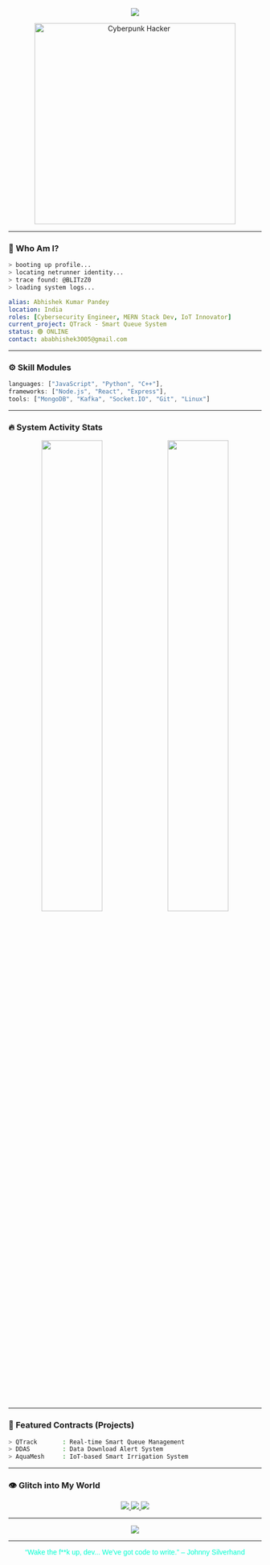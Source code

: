 
<!-- Cyberpunk 2077 Inspired GitHub Profile README -->

<!-- Header with futuristic animation -->
<p align="center">
  <img src="https://readme-typing-svg.herokuapp.com?font=Orbitron&size=30&duration=3000&color=00FFD1&center=true&vCenter=true&width=600&lines=Welcome+to+Night+City%2C+Runner...;I+am+Abhishek+Kumar+Pandey%2C+Cyber-Samurai+Dev;MERN+Stack%2C+IoT%2C+Cybersecurity+Engineer" />
</p>

<p align="center">
  <img src="https://i.imgur.com/f9G3k5O.gif" width="400px" alt="Cyberpunk Hacker">
</p>

---

### 🧠 Who Am I?

```bash
> booting up profile...
> locating netrunner identity...
> trace found: @BLITzZ0
> loading system logs...
```

```yaml
alias: Abhishek Kumar Pandey
location: India
roles: [Cybersecurity Engineer, MERN Stack Dev, IoT Innovator]
current_project: QTrack - Smart Queue System
status: 🟢 ONLINE
contact: ababhishek3005@gmail.com
```

---

### ⚙️ Skill Modules

```js
languages: ["JavaScript", "Python", "C++"],
frameworks: ["Node.js", "React", "Express"],
tools: ["MongoDB", "Kafka", "Socket.IO", "Git", "Linux"]
```

---

### 🔥 System Activity Stats

<p align="center">
  <img src="https://github-readme-stats.vercel.app/api?username=BLITzZ0&show_icons=true&theme=radical&bg_color=0D1117&title_color=00FFD1&icon_color=FF007F&text_color=F8F8F2" width="49%" />
  <img src="https://github-readme-streak-stats.herokuapp.com?user=BLITzZ0&theme=radical&hide_border=false&background=0D1117&currStreakLabel=00FFD1" width="49%" />
</p>

---

### 💾 Featured Contracts (Projects)

```bash
> QTrack       : Real-time Smart Queue Management
> DDAS         : Data Download Alert System
> AquaMesh     : IoT-based Smart Irrigation System
```

---

### 👁️ Glitch into My World

<p align="center">
  <a href="https://github.com/BLITzZ0">
    <img src="https://img.shields.io/badge/GitHub-00FFD1?style=for-the-badge&logo=github&logoColor=black" />
  </a>
  <a href="https://linkedin.com/in/abhishek-k-0181b5229">
    <img src="https://img.shields.io/badge/LinkedIn-FF007F?style=for-the-badge&logo=linkedin&logoColor=white" />
  </a>
  <a href="https://leetcode.com/u/BLITzZzZzZz/">
    <img src="https://img.shields.io/badge/LeetCode-00FFD1?style=for-the-badge&logo=leetcode&logoColor=black" />
  </a>
</p>

---

<p align="center">
  <img src="https://komarev.com/ghpvc/?username=BLITzZ0&label=Profile+Views&color=blueviolet&style=flat-square" />
</p>

---

<p align="center" style="color:#00FFD1;font-family:'Orbitron',sans-serif;">
  “Wake the f**k up, dev... We've got code to write.” – Johnny Silverhand
</p>
